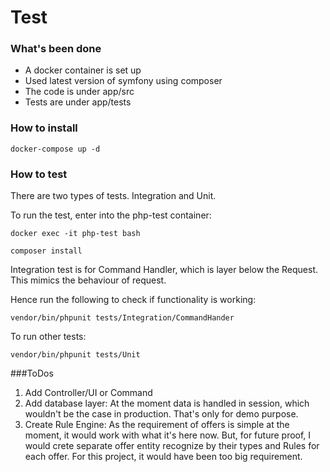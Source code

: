 # Test 

### What's been done

- A docker container is set up
- Used latest version of symfony using composer
- The code is under app/src
- Tests are under app/tests

### How to install

```$xslt
docker-compose up -d
``` 

### How to test

There are two types of tests. Integration and Unit.

To run the test, enter into the php-test container:

```$xslt
docker exec -it php-test bash

composer install
```


Integration test is for Command Handler, which is layer below the Request. This mimics the behaviour of request. 

Hence run the following to check if functionality is working:

```$xslt
vendor/bin/phpunit tests/Integration/CommandHander
```

To run other tests: 

```$xslt
vendor/bin/phpunit tests/Unit
```

###ToDos

1. Add Controller/UI or Command
2. Add database layer: At the moment data is handled in session, which wouldn't be the case in production. That's only for demo purpose.
3. Create Rule Engine: As the requirement of offers is simple at the moment, it would work with what it's here now. But, for future proof, I would crete separate offer entity
recognize by their types and Rules for each offer. 
For this project, it would have been too big requirement.

